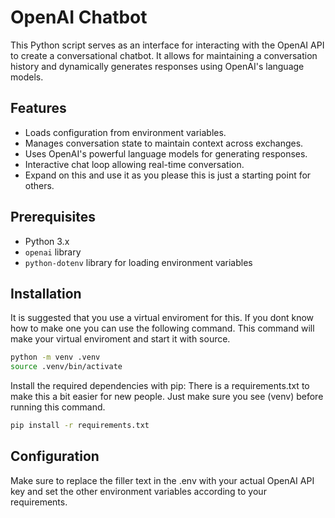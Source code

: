 # OpenAI Chatbot

This Python script serves as an interface for interacting with the OpenAI API to create a conversational chatbot. It allows for maintaining a conversation history and dynamically generates responses using OpenAI's language models.

## Features

- Loads configuration from environment variables.
- Manages conversation state to maintain context across exchanges.
- Uses OpenAI's powerful language models for generating responses.
- Interactive chat loop allowing real-time conversation.
- Expand on this and use it as you please this is just a starting point for others.

## Prerequisites

- Python 3.x
- `openai` library
- `python-dotenv` library for loading environment variables

## Installation
It is suggested that you use a virtual enviroment for this.
If you dont know how to make one you can use the following command.
This command will make your virtual enviroment and start it with source.

```bash
python -m venv .venv
source .venv/bin/activate
```

Install the required dependencies with pip:
There is a requirements.txt to make this a bit easier for new people.
Just make sure you see (venv) before running this command. 

```bash
pip install -r requirements.txt
```

## Configuration
Make sure to replace the filler text in the .env with your actual OpenAI API key and set the other environment variables according to your requirements.
